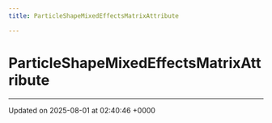 ```yaml
---
title: ParticleShapeMixedEffectsMatrixAttribute

---
```


# ParticleShapeMixedEffectsMatrixAttribute





-------------------------------

Updated on 2025-08-01 at 02:40:46 +0000